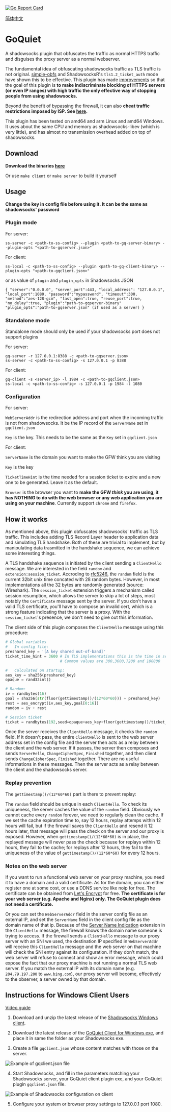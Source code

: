 [![Go Report Card](https://goreportcard.com/badge/github.com/cbeuw/GoQuiet)](https://goreportcard.com/report/github.com/cbeuw/GoQuiet)

[简体中文](https://github.com/cbeuw/GoQuiet/wiki/GoQuiet)
# GoQuiet
A shadowsocks plugin that obfuscates the traffic as normal HTTPS traffic and disguises the proxy server as a normal webserver.

The fundamental idea of obfuscating shadowsocks traffic as TLS traffic is not original. [simple-obfs](https://github.com/shadowsocks/simple-obfs) and ShadowsocksR's `tls1.2_ticket_auth` mode have shown this to be effective. This plugin has made [improvements](https://github.com/cbeuw/GoQuiet/wiki/Advantages-over-similar-obfuscators) so that the goal of this plugin is  **to make indiscriminate blocking of HTTPS servers (or even IP ranges) with high traffic the only effective way of stopping people from using shadowsocks.**

Beyond the benefit of bypassing the firewall, it can also **cheat traffic restrictions imposed by ISP. See [here](https://github.com/cbeuw/GoQuiet/wiki/A-potential-gateway-to-free-internet-after-Net-Neutrality-Repeal).**

This plugin has been tested on amd64 and arm Linux and amd64 Windows. It uses about the same CPU and memory as shadowsocks-libev (which is very little), and has almost no transmission overhead added on top of shadowsocks. 

## Download

**Download the binaries [here](https://github.com/cbeuw/GoQuiet/releases)**

Or use `make client` or `make server` to build it yourself

## Usage

**Change the key in config file before using it. It can be the same as shadowsocks' password**

### Plugin mode

For server:

`ss-server -c <path-to-ss-config> --plugin <path-to-gq-server-binary> --plugin-opts "<path-to-gqserver.json>"`

For client:

`ss-local -c <path-to-ss-config> --plugin <path-to-gq-client-binary> --plugin-opts "<path-to-gqclient.json>"`

or as value of `plugin` and `plugin_opts` in Shadowsocks JSON

`{
    "server":"0.0.0.0",
    "server_port":443,
    "local_address": "127.0.0.1",
    "local_port":1080,
    "password":"mypassword",
    "timeout":300,
    "method":"aes-128-gcm",
    "fast_open":true,
    "reuse_port":true,
    "no_delay":true,
    "plugin":"path-to-gqserver-binary"
    "plugin_opts":"path-to-gqserver.json" (if used as a server)
}`

### Standalone mode

Standalone mode should only be used if your shadowsocks port does not support plugins

For server:
```
gq-server -r 127.0.0.1:8388 -c <path-to-gqserver.json>
ss-server -c <path-to-ss-config> -s 127.0.0.1 -p 8388
```
For client:
```
gq-client -s <server_ip> -l 1984 -c <path-to-gqclient.json>
ss-local -c <path-to-ss-config> -s 127.0.0.1 -p 1984 -l 1080
```

### Configuration

For server:

`WebServerAddr` is the redirection address and port when the incoming traffic is not from shadowsocks. It be the IP record of the `ServerName` set in `gqclient.json`

`Key` is the key. This needs to be the same as the `Key` set in `gqclient.json`

For client:

`ServerName` is the domain you want to make the GFW think you are visiting

`Key` is the key

`TicketTimeHint` is the time needed for a session ticket to expire and a new one to be generated. Leave it as the default.

`Browser` is the browser you want to **make the GFW _think_ you are using, it has NOTHING to do with the web browser or any web application you are using on your machine**. Currently support `chrome` and `firefox`.


## How it works
As mentioned above, this plugin obfuscates shadowsocks' traffic as TLS traffic. This includes adding TLS Record Layer header to application data and simulating TLS handshake. Both of these are trivial to implement, but by manipulating data trasmitted in the handshake sequence, we can achieve some interesting things.

A TLS handshake sequence is initiated by the client sending a `ClientHello` message. We are interested in the field `random` and `extension:session_ticket`. Accroding to [rfc5246](https://tools.ietf.org/html/rfc5246), the `random` field is the current 32bit unix time concated with 28 random bytes. However, in most implementations all the 32 bytes are randomly generated (source: Wireshark). The `session_ticket` extension triggers a mechanism called session resumption, which allows the server to skip a lot of steps, most notably the `Certificate` message sent by the server. If you don't have a valid TLS certificate, you'll have to compose an invalid cert, which is a strong feature indicating that the server is a proxy. With the `session_ticket`'s presence, we don't need to give out this information.

The client side of this plugin composes the `ClientHello` message using this procedure:
```python
# Global variables
#   In config file:
preshared_key = '[A key shared out-of-band]'
ticket_time_hint = 3600 # In TLS implementations this is the time in seconds for a session ticket to expire. 
                        # Common values are 300,3600,7200 and 100800

#   Calculated on startup:
aes_key = sha256(preshared_key)
opaque = rand32int()

# Random:
iv = randbytes(16)
goal = sha256(str(floor(gettimestamp()/(12*60*60))) + preshared_key)
rest = aes_encrypt(iv,aes_key,goal[0:16])
random = iv + rest

# Session ticket
ticket = randbytes(192,seed=opaque+aes_key+floor(gettimestamp()/ticket_time_hint)))
```

Once the server receives the `ClientHello` message, it checks the `random` field. If it doesn't pass, the entire `ClientHello` is sent to the web server address set in the config file and the server then acts as a relay between the client and the web server. If it passes, the server then composes and sends `ServerHello`, `ChangeCipherSpec`, `Finished` together, and then client sends `ChangeCipherSpec`, `Finished` together. There are no useful informations in these messages. Then the server acts as a relay between the client and the shadowsocks server.

### Replay prevention
The `gettimestamp()/(12*60*60)` part is there to prevent replay:

The `random` field should be unique in each `ClientHello`. To check its uniqueness, the server caches the value of the `random` field. Obviously we cannot cache every `random` forever, we need to regularly clean the cache. If we set the cache expiration time to, say 12 hours, replay attemps within 12 hours will fail, but if the firewall saves the `ClientHello` and resend it 12 hours later, that message will pass the check on the server and our proxy is exposed. However, when `gettimestamp()/(12*60*60)` is in place, the replayed message will never pass the check because for replays within 12 hours, they fail to the cache; for replays after 12 hours, they fail to the uniqueness of the value of `gettimestamp()/(12*60*60)` for every 12 hours.

### Notes on the web server
If you want to run a functional web server on your proxy machine, you need it to have a domain and a valid certificate. As for the domain, you can either register one at some cost, or use a DDNS service like noip for free. The certificate can be obtained from [Let's Encrypt](https://letsencrypt.org/) for free. **The certificate is for your web server (e.g. Apache and Nginx) only. The GoQuiet plugin does not need a certificate.**

Or you can set the `WebServerAddr` field in the server config file as an external IP, and set the `ServerName` field in the client config file as the domain name of that ip. Because of the [Server Name Indication](https://en.wikipedia.org/wiki/Server_Name_Indication) extension in the `ClientHello` message, the firewall knows the domain name someone is trying to access. If the firewall sends a `ClientHello` message to our proxy server with an SNI we used, the destination IP specified in `WebServerAddr` will receive this `ClientHello` message and the web server on that machine will check the SNI entry against its configuration. If they don't match, the web server will refuse to connect and show an error message, which could expose the fact that our proxy machine is not running a normal TLS web server. If you match the external IP with its domain name (e.g. `204.79.197.200` to `www.bing.com`), our proxy server will become, effectively to the observer, a server owned by that domain.

## Instructions for Windows Client Users

[Video guide](https://www.youtube.com/watch?v=V9clEjav6zY)

1. Download and unzip the latest release of the [Shadowsocks Windows client](https://github.com/shadowsocks/shadowsocks-windows/releases/).

2. Download the latest release of the [GoQuiet Client for Windows exe](https://github.com/cbeuw/GoQuiet/releases/), and place it in same the folder as your Shadowsocks exe.

3. Create a file `gqclient.json` whose content matches with those on the server.

![Example of gqclient.json file](https://user-images.githubusercontent.com/7034308/37244688-b65501ce-2484-11e8-9a26-7e8fe6d95d05.png)

4. Start Shadowsocks, and fill in the parameters matching your Shadowsocks server, your GoQuiet client plugin exe, and your GoQuiet plugin `gqclient.json` file.

![Example of Shadowsocks configuration on client](https://user-images.githubusercontent.com/7034308/37244707-ef1cf3ae-2484-11e8-9493-bbfd6084da8d.png)

5. Configure your system or browser proxy settings to 127.0.0.1 port 1080.
